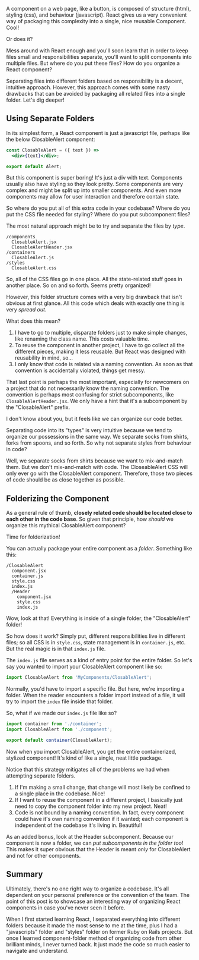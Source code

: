 A component on a web page, like a button, is composed of structure (html), styling (css), and behaviour (javascript). React gives us a very convenient way of packaging this complexity into a single, nice reusable Component. Cool!

Or does it?

Mess around with React enough and you'll soon learn that in order to keep files small and responsibilities separate, you'll want to split components into multiple files. But where do you put these files? How do you organize a React component?

Separating files into different folders based on responsibility is a decent, intuitive approach. However, this approach comes with some nasty drawbacks that can be avoided by packaging all related files into a single folder. Let's dig deeper!

## Using Separate Folders

In its simplest form, a React component is just a javascript file, perhaps like the below ClosableAlert component:

```jsx
const ClosableAlert = ({ text }) =>
  <div>{text}</div>;

export default Alert;
```

But this component is super boring! It's just a div with text. Components usually also have styling so they look pretty. Some components are very complex and might be split up into smaller components. And even more components may allow for user interaction and therefore contain state.

So where do you put all of this extra code in your codebase? Where do you put the CSS file needed for styling? Where do you put subcomponent files?

The most natural approach might be to try and separate the files by _type_.

```
/components
  ClosableAlert.jsx
  ClosableAlertHeader.jsx
/containers
  ClosableAlert.js
/styles
  ClosableAlert.css
```

So, all of the CSS files go in one place. All the state-related stuff goes in another place. So on and so forth. Seems pretty organized!

However, this folder structure comes with a very big drawback that isn't obvious at first glance. All this code which deals with exactly one thing is very _spread out_.

What does this mean?

1. I have to go to multiple, disparate folders just to make simple changes, like renaming the class name. This costs valuable time.
2. To reuse the component in another project, I have to go collect all the different pieces, making it less reusable. But React was designed with reusability in mind, so...
3. I only know that code is related via a naming convention. As soon as that convention is accidentally violated, things get messy.

That last point is perhaps the most important, especially for newcomers on a project that do not necessarily know the naming convention. The convention is perhaps most confusing for strict subcomponents, like `ClosableAlertHeader.jsx`. We only have a hint that it's a subcomponent by the "ClosableAlert" prefix.

I don't know about you, but it feels like we can organize our code better.

<side-text>
<p>Separating code into its "types" is very intuitive because we tend to organize our possessions in the same way. We separate socks from shirts, forks from spoons, and so forth. So why not separate styles from behaviour in code?</p>
<p>Well, we separate socks from shirts because we want to mix-and-match them. But we don't mix-and-match with code. The CloseableAlert CSS will only ever go with the ClosableAlert component. Therefore, those two pieces of code should be as close together as possible.</p>
</side-text>

## Folderizing the Component

As a general rule of thumb, **closely related code should be located close to each other in the code base**. So given that principle, how _should_ we organize this mythical ClosableAlert component?

Time for folderization!

You can actually package your entire component as a _folder_. Something like this:

```
/ClosableAlert
  component.jsx
  container.js
  style.css
  index.js
  /Header
    component.jsx
    style.css
    index.js
```

Wow, look at that! Everything is inside of a single folder, the "ClosableAlert" folder!

So how does it work? Simply put, different responsibilities live in different files; so all CSS is in `style.css`, state management is in `container.js`, etc. But the real magic is in that `index.js` file.

The `index.js` file serves as a kind of entry point for the entire folder. So let's say you wanted to import your ClosableAlert component like so:

```javascript
import ClosableAlert from 'MyComponents/ClosableAlert';
```

Normally, you'd have to import a specific file. But here, we're importing a folder. When the reader encounters a folder import instead of a file, it will try to import the `index` file inside that folder.

So, what if we made our `index.js` file like so?

```javascript
import container from './container';
import ClosableAlert from './component';

export default container(ClosableAlert);
```

Now when you import ClosableAlert, you get the entire containerized, stylized component! It's kind of like a single, neat little package.

Notice that this strategy mitigates all of the problems we had when attempting separate folders.

1. If I'm making a small change, that change will most likely be confined to a single place in the codebase. Nice!
2. If I want to reuse the component in a different project, I basically just need to copy the component folder into my new project. Neat!
3. Code is not bound by a naming convention. In fact, every component could have it's own naming convention if it wanted; each component is independent of the codebase it's living in. Beautiful!

As an added bonus, look at the Header subcomponent. Because our component is now a folder, we can _put subcomponents in the folder too_! This makes it super obvious that the Header is meant _only_ for ClosableAlert and not for other components.

## Summary

Ultimately, there's no one right way to organize a codebase. It's all dependent on your personal preference or the convention of the team. The point of this post is to showcase an interesting way of organizing React components in case you've never seen it before.

When I first started learning React, I separated everything into different folders because it made the most sense to me at the time, plus I had a "javascripts" folder and "styles" folder on former Ruby on Rails projects. But once I learned component-folder method of organizing code from other brilliant minds, I never turned back. It just made the code so much easier to navigate and understand.
